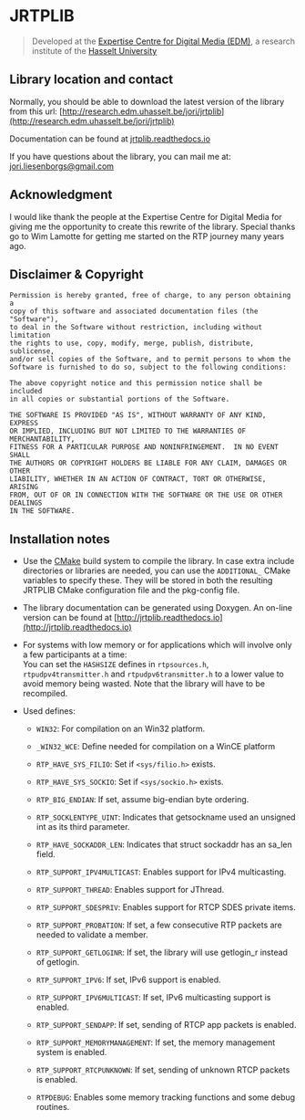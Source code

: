 JRTPLIB
=======

> Developed at the [Expertise Centre for Digital Media (EDM)](http://www.edm.uhasselt.be),
> a research institute of the [Hasselt University](http://www.uhasselt.be)

Library location and contact
----------------------------

Normally, you should be able to download the latest version of the library
from this url: [http://research.edm.uhasselt.be/jori/jrtplib](http://research.edm.uhasselt.be/jori/jrtplib)

Documentation can be found at [jrtplib.readthedocs.io](http://jrtplib.readthedocs.io)

If you have questions about the library, you can mail me at:
[jori.liesenborgs@gmail.com](mailto:jori.liesenborgs@gmail.com)

Acknowledgment
--------------

I would like thank the people at the Expertise Centre for Digital Media
for giving me the opportunity to create this rewrite of the library.
Special thanks go to Wim Lamotte for getting me started on the RTP
journey many years ago.

Disclaimer & Copyright
----------------------

    Permission is hereby granted, free of charge, to any person obtaining a
    copy of this software and associated documentation files (the "Software"),
    to deal in the Software without restriction, including without limitation
    the rights to use, copy, modify, merge, publish, distribute, sublicense,
    and/or sell copies of the Software, and to permit persons to whom the
    Software is furnished to do so, subject to the following conditions:

    The above copyright notice and this permission notice shall be included
    in all copies or substantial portions of the Software.

    THE SOFTWARE IS PROVIDED "AS IS", WITHOUT WARRANTY OF ANY KIND, EXPRESS
    OR IMPLIED, INCLUDING BUT NOT LIMITED TO THE WARRANTIES OF MERCHANTABILITY,
    FITNESS FOR A PARTICULAR PURPOSE AND NONINFRINGEMENT.  IN NO EVENT SHALL
    THE AUTHORS OR COPYRIGHT HOLDERS BE LIABLE FOR ANY CLAIM, DAMAGES OR OTHER
    LIABILITY, WHETHER IN AN ACTION OF CONTRACT, TORT OR OTHERWISE, ARISING
    FROM, OUT OF OR IN CONNECTION WITH THE SOFTWARE OR THE USE OR OTHER DEALINGS
    IN THE SOFTWARE.

Installation notes
------------------

* Use the [CMake](https://cmake.org/) build system to compile the library. 
  In case extra include directories or libraries are needed, you can use the 
  `ADDITIONAL_` CMake variables to specify these. They will be stored in both 
  the resulting JRTPLIB CMake configuration file and the pkg-config file.

* The library documentation can be generated using Doxygen. An on-line
  version can be found at [http://jrtplib.readthedocs.io](http://jrtplib.readthedocs.io)

* For systems with low memory or for applications which will involve only
  a few participants at a time:  
  You can set the `HASHSIZE` defines in `rtpsources.h`, `rtpudpv4transmitter.h`
  and `rtpudpv6transmitter.h` to a lower value to avoid memory being wasted.
  Note that the library will have to be recompiled.

* Used defines:

    - `WIN32`: For compilation on an Win32 platform.

    - `_WIN32_WCE`: Define needed for compilation on a WinCE platform

    - `RTP_HAVE_SYS_FILIO`:  Set if `<sys/filio.h>` exists.

    - `RTP_HAVE_SYS_SOCKIO`: Set if `<sys/sockio.h>` exists.

    - `RTP_BIG_ENDIAN`: If set, assume big-endian byte ordering.

    - `RTP_SOCKLENTYPE_UINT`: Indicates that getsockname used an unsigned int 
      as its third parameter.

    - `RTP_HAVE_SOCKADDR_LEN`: Indicates that struct sockaddr has an sa_len 
      field.

    - `RTP_SUPPORT_IPV4MULTICAST`: Enables support for IPv4 multicasting.

    - `RTP_SUPPORT_THREAD`: Enables support for JThread.

    - `RTP_SUPPORT_SDESPRIV`: Enables support for RTCP SDES private items.

    - `RTP_SUPPORT_PROBATION`: If set, a few consecutive RTP packets are 
      needed to validate a member.

    - `RTP_SUPPORT_GETLOGINR`: If set, the library will use getlogin_r instead
      of getlogin.

    - `RTP_SUPPORT_IPV6`: If set, IPv6 support is enabled.

    - `RTP_SUPPORT_IPV6MULTICAST`: If set, IPv6 multicasting support is enabled.

    - `RTP_SUPPORT_SENDAPP`: If set, sending of RTCP app packets is enabled.

    - `RTP_SUPPORT_MEMORYMANAGEMENT`: If set, the memory management system is 
      enabled.

    - `RTP_SUPPORT_RTCPUNKNOWN`: If set, sending of unknown RTCP packets is 
      enabled.

    - `RTPDEBUG`: Enables some memory tracking functions and some debug 
      routines.
    


